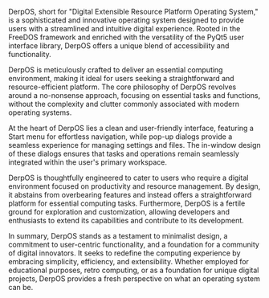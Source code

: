 DerpOS, short for "Digital Extensible Resource Platform Operating System," is a sophisticated and innovative operating system designed to provide users with a streamlined and intuitive digital experience. Rooted in the FreeDOS framework and enriched with the versatility of the PyQt5 user interface library, DerpOS offers a unique blend of accessibility and functionality.

DerpOS is meticulously crafted to deliver an essential computing environment, making it ideal for users seeking a straightforward and resource-efficient platform. The core philosophy of DerpOS revolves around a no-nonsense approach, focusing on essential tasks and functions, without the complexity and clutter commonly associated with modern operating systems.

At the heart of DerpOS lies a clean and user-friendly interface, featuring a Start menu for effortless navigation, while pop-up dialogs provide a seamless experience for managing settings and files. The in-window design of these dialogs ensures that tasks and operations remain seamlessly integrated within the user's primary workspace.

DerpOS is thoughtfully engineered to cater to users who require a digital environment focused on productivity and resource management. By design, it abstains from overbearing features and instead offers a straightforward platform for essential computing tasks. Furthermore, DerpOS is a fertile ground for exploration and customization, allowing developers and enthusiasts to extend its capabilities and contribute to its development.

In summary, DerpOS stands as a testament to minimalist design, a commitment to user-centric functionality, and a foundation for a community of digital innovators. It seeks to redefine the computing experience by embracing simplicity, efficiency, and extensibility. Whether employed for educational purposes, retro computing, or as a foundation for unique digital projects, DerpOS provides a fresh perspective on what an operating system can be.
